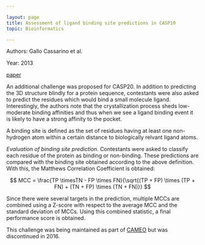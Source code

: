 ```yaml
---

layout: page
title: Assessment of ligand binding site predictions in CASP10
topic: Bioinformatics

---
```


Authors: Gallo Cassarino et al.

Year: 2013

[paper](https://onlinelibrary.wiley.com/doi/10.1002/prot.24495)

An additional challenge was proposed for CASP20.
In addition to predicting the 3D structure blindly for a protein sequence, contestants were also asked to predict the residues which would bind a small molecule ligand.
Interestingly, the authors note that the crystallization process sheds low-moderate binding affinities and thus when we see a ligand binding event it is likely to have a strong affinity to the pocket.

A binding site is defined as the set of residues having at least one non-hydrogen atom within a certain distance to biologically relvant ligand atoms.

*Evaluation of binding site prediction.* Contestants were asked to classify each residue of the protein as binding or non-binding. 
These predictions are compared with the binding site obtained according to the above definition.
With this, the Matthews Correlation Coefficient is obtained:

$$ MCC = \frac{TP \timesTN - FP \times FN}{\sqrt{(TP + FP) \times (TP + FN) + (TN + FP) \times (TN + FN)}} $$

Since there were several targets in the prediction, multiple MCCs are combined using a Z-score with respect to the average MCC and the standard deviation of MCCs.
Using this combined statistic, a final performance score is obtained.

This challenge was being maintained as part of [CAMEO](https://www.cameo3d.org/ligand-binding/) but was discontinued in 2016.
